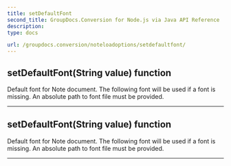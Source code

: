 ```yaml
---
title: setDefaultFont
second_title: GroupDocs.Conversion for Node.js via Java API Reference
description: 
type: docs

url: /groupdocs.conversion/noteloadoptions/setdefaultfont/
---
```


## setDefaultFont(String value)  function

 Default font for Note document. The following font will be used if a font is missing.
 An absolute path to font file must be provided.
 


---


## setDefaultFont(String value)  function

 Default font for Note document. The following font will be used if a font is missing.
 An absolute path to font file must be provided.
 


---


